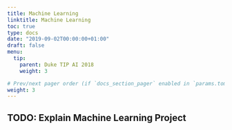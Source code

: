 ```yaml
---
title: Machine Learning
linktitle: Machine Learning
toc: true
type: docs
date: "2019-09-02T00:00:00+01:00"
draft: false
menu:
  tip:
    parent: Duke TIP AI 2018
    weight: 3

# Prev/next pager order (if `docs_section_pager` enabled in `params.toml`)
weight: 3
---
```


## TODO: Explain Machine Learning Project
